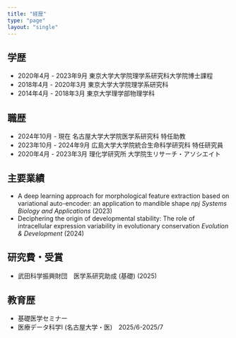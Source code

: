 ```yaml
---
title: "経歴"
type: "page"
layout: "single"
---
```

## 学歴
- 2020年4月 - 2023年9月  東京大学大学院理学系研究科大学院博士課程 
- 2018年4月 - 2020年3月  東京大学大学院理学系研究科 
- 2014年4月 - 2018年3月  東京大学理学部物理学科 

## 職歴
- 2024年10月 - 現在 名古屋大学大学院医学系研究科  特任助教 
- 2023年10月 - 2024年9月    広島大学大学院統合生命科学研究科    特任研究員 
- 2020年4月 - 2023年3月 理化学研究所 大学院生リサーチ・アソシエイト 

## 主要業績
- A deep learning approach for morphological feature extraction based on variational auto-encoder: an application to mandible shape *npj Systems Biology and Applications* (2023)
- Deciphering the origin of developmental stability: The role of intracellular expression variability in evolutionary conservation  *Evolution & Development* (2024)

## 研究費・受賞
- 武田科学振興財団　医学系研究助成 (基礎)
 (2025)

## 教育歴
- 基礎医学セミナー
- 医療データ科学I (名古屋大学・医)　2025/6-2025/7